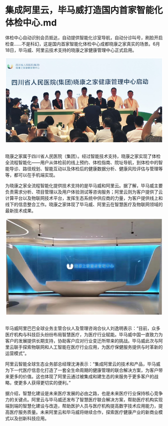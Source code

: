 # 集成阿里云，毕马威打造国内首家智能化体检中心.md

体检中心自动识别会员抵达，自动提供智能化诊室导航，自动分诊叫号，刷脸开启检查……不是科幻，这是国内首家智能化体检中心成都晓康之家真实的场景。6月18日，毕马威、阿里云技术支持的晓康之家健康管理中心正式启用。

<div style="text-align:center" align="center">
<img src="/images/集成阿里云，毕马威打造国内首家智能化体检中心1.png" align="center" />
</div>
</br>

晓康之家属于四川省人民医院（集团）。经过智能技术支持，晓康之家实现了体检全流程智能化——用户从体检前的线上预约、体检指南、院址导航，到体检中的智能导诊、路径规划、智能互动以及体检后的健康数据分析、健康风险评估与管理等等，都可以在手机端实现。

为晓康之家全流程智能化提供技术支持的是毕马威和阿里云。据了解，毕马威主要负责需求分析、项目管理以及用户体验测试等咨询服务；阿里云则为客户提供了云计算平台以及物联网技术平台，发挥生态系统中供应商的力量，为客户提供线上和线下的信息整合工作。晓康之家体现了毕马威、阿里云在智慧医疗及物联网领域的最新技术成果。

<div style="text-align:center" align="center">
<img src="/images/集成阿里云，毕马威打造国内首家智能化体检中心2.png" align="center" />
</div>
</br>

毕马威阿里巴巴全球业务主管合伙人及管理咨询合伙人刘逸明表示：“目前，众多医疗机构与科技巨头纷纷布局智慧医疗，为医疗行业赋能。毕马威中国一直致力为客户的发展提供长期支持，协助客户应对行业变迁所带来的挑战。毕马威此次与阿里云联手探索物联网和人工智能在医疗行业应用，为医疗保健服务提供与时革新的运营模式”。

阿里云智能全球生态业务部总经理沈涛表示：“集成阿里云的技术和产品，毕马威为下一代医疗信息化打造了一套全生命周期的健康管理的联合解决方案，为客户带来更多的价值。这也体现了阿里云通过被集成和建生态的来服务于更多客户的战略，使更多人获得更切实的便利。”

据介绍，智慧化建设是未来医疗发展的必由之路，也是未来医疗行业保持核心竞争力的关键点。阿里云与毕马威还发布了智慧医疗联合解决方案，帮助医疗机构实现端到端的智慧化建设与改造，帮助医护人员与医疗机构提高数字技术应用能力，提高医疗服务质量。未来阿里云和毕马威将继续合作，探索医疗健康产业的新商业模式以及创新科技应用。
